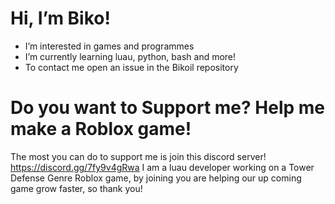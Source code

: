 # Hi, I’m Biko!
-  I’m interested in games and programmes
- I’m currently learning luau, python, bash and more!
- To contact me open an issue in the Bikoil repository 

# Do you want to Support me? Help me make a Roblox game!
The most you can do to support me is join this discord server! https://discord.gg/7fy9v4gRwa
I am a luau developer working on a Tower Defense Genre Roblox game, by joining you are helping our up coming game grow faster, so thank you!


<!---
Bikoil/Bikoil is a ✨ special ✨ repository because its `README.md` (this file) appears on your GitHub profile.
You can click the Preview link to take a look at your changes.
--->

